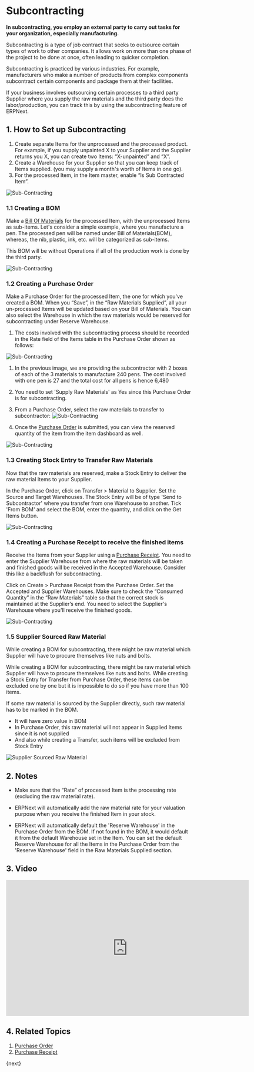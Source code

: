 <!-- add-breadcrumbs -->
# Subcontracting

**In subcontracting, you employ an external party to carry out tasks for your organization, especially manufacturing.**

Subcontracting is a type of job contract that seeks to outsource certain types
of work to other companies. It allows work on more than one phase of the
project to be done at once, often leading to quicker completion.

Subcontracting is practiced by various industries. For example, manufacturers
who make a number of products from complex components subcontract certain
components and package them at their facilities.  

If your business involves outsourcing certain processes to a third party Supplier where you supply the raw materials and the third party does the labor/production, you can track this by using the subcontracting feature of ERPNext.  

## 1. How to Set up Subcontracting

1. Create separate Items for the unprocessed and the processed product. For example, if you supply unpainted X to your Supplier and the Supplier returns you X, you can create two Items: “X-unpainted” and “X”.
2. Create a Warehouse for your Supplier so that you can keep track of Items supplied. (you may supply a month's worth of Items in one go).
3. For the processed Item, in the Item master, enable “Is Sub Contracted Item”.

  <img class="screenshot" alt="Sub-Contracting" src="{{docs_base_url}}/assets/img/manufacturing/subcontract.png">
  
### 1.1 Creating a BOM
Make a [Bill Of Materials](/docs/user/manual/en/manufacturing/bill-of-materials) for the processed Item, with the unprocessed Items as sub-items. Let's consider a simple example, where you manufacture a pen. The processed
pen will be named under Bill of Materials(BOM), whereas, the nib, plastic, ink, etc. will be categorized as sub-items.

This BOM will be without Operations if all of the production work is done by the third party.

<img class="screenshot" alt="Sub-Contracting" src="{{docs_base_url}}/assets/img/manufacturing/subcontract2.png">

### 1.2 Creating a Purchase Order
Make a Purchase Order for the processed Item, the one for which you've created a BOM. When you “Save”, in the “Raw Materials Supplied”, all your un-processed Items will be updated based on your Bill of Materials. You can also select the Warehouse in which the raw materials would be reserved for subcontracting under Reserve Warehouse. 

1. The costs involved with the subcontracting process should be recorded in the Rate field of the Items table in the Purchase Order shown as follows:

  <img class="screenshot" alt="Sub-Contracting" src="{{docs_base_url}}/assets/img/manufacturing/subcontract3.png">

1. In the previous image, we are providing the subcontractor with 2 boxes of each of the 3 materials to manufacture 240 pens. The cost involved with one pen is 27 and the total cost for all pens is hence 6,480

1. You need to set 'Supply Raw Materials' as Yes since this Purchase Order is for subcontracting.

1. From a Purchase Order, select the raw materials to transfer to subcontractor:
  ![Sub-Contracting](/docs/assets/img/manufacturing/po_material_transfer_subcontract.gif)

1. Once the [Purchase Order](/docs/user/manual/en/buying/purchase-order#35-raw-materials-supplied) is submitted, you can view the reserved quantity of the item from the item dashboard as well.

  <img class="screenshot" alt="Sub-Contracting" src="{{docs_base_url}}/assets/img/manufacturing/subcontract3-reserved-material.png">

### 1.3 Creating Stock Entry to Transfer Raw Materials
Now that the raw materials are reserved, make a Stock Entry to deliver the raw material Items to your Supplier.

In the Purchase Order, click on Transfer > Material to Supplier. Set the Source and Target Warehouses. The Stock Entry will be of type 'Send to Subcontractor' where you transfer from one Warehouse to another. Tick 'From BOM' and select the BOM, enter the quantity, and click on the Get Items button.

<img class="screenshot" alt="Sub-Contracting" src="{{docs_base_url}}/assets/img/manufacturing/subcontract4.png">

### 1.4 Creating a Purchase Receipt to receive the finished items
Receive the Items from your Supplier using a [Purchase Receipt](/docs/user/manual/en/stock/purchase-receipt). You need to enter the Supplier Warehouse from where the raw materials will be taken and finished goods will be received in the Accepted Warehouse. Consider this like a backflush for subcontracting.

Click on Create > Purchase Receipt from the Purchase Order. Set the Accepted and Supplier Warehouses. Make sure to check the “Consumed Quantity” in the “Raw Materials” table so that the correct stock is maintained at the Supplier’s end. You need to select the Supplier's Warehouse where you'll receive the finished goods.

<img class="screenshot" alt="Sub-Contracting" src="{{docs_base_url}}/assets/img/manufacturing/subcontract5.png">

### 1.5 Supplier Sourced Raw Material
While creating a BOM for subcontracting, there might be raw material which Supplier will have to procure themselves like nuts and bolts.

While creating a BOM for subcontracting, there might be raw material which Supplier will have to procure themselves like nuts and bolts. While creating a Stock Entry for Transfer from Purchase Order, these items can be excluded one by one but it is impossible to do so if you have more than 100 items. 

If some raw material is sourced by the Supplier directly, such raw material has to be marked in the BOM.

* It will have zero value in BOM
* In Purchase Order, this raw material will not appear in Supplied Items since it is not supplied
* And also while creating a Transfer, such items will be excluded from Stock Entry

<img class="screenshot" alt="Supplier Sourced Raw Material" src="{{docs_base_url}}/assets/img/manufacturing/supplier_sourced_subcontracting.png">

## 2. Notes
* Make sure that the “Rate” of processed Item is the processing rate
(excluding the raw material rate).

* ERPNext will automatically add the raw material rate for your
valuation purpose when you receive the finished Item in your stock.

* ERPNext will automatically default the 'Reserve Warehouse' in the Purchase Order
from the BOM. If not found in the BOM, it would default it from the default
Warehouse set in the Item. You can set the default Reserve Warehouse for all the Items in the Purchase Order from the 'Reserve Warehouse' field in the Raw Materials Supplied section.

## 3. Video

<iframe width="660" height="371" src="https://www.youtube.com/embed/ThiMCC2DtKo" frameborder="0" allowfullscreen></iframe>

## 4. Related Topics
1. [Purchase Order](/docs/user/manual/en/buying/purchase-order)
1. [Purchase Receipt](/docs/user/manual/en/stock/purchase-receipt)

{next}
